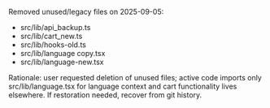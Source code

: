 Removed unused/legacy files on 2025-09-05:
- src/lib/api_backup.ts
- src/lib/cart_new.ts
- src/lib/hooks-old.ts
- src/lib/language copy.tsx
- src/lib/language-new.tsx

Rationale: user requested deletion of unused files; active code imports only src/lib/language.tsx for language context and cart functionality lives elsewhere. If restoration needed, recover from git history.

